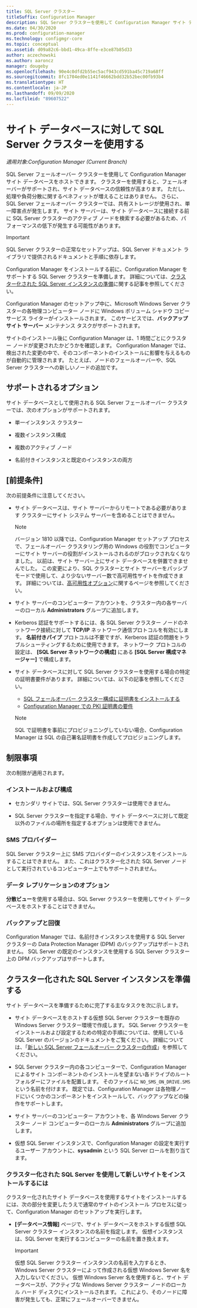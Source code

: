 ```yaml
---
title: SQL Server クラスター
titleSuffix: Configuration Manager
description: SQL Server クラスターを使用して Configuration Manager サイト データベースをホストします
ms.date: 04/30/2020
ms.prod: configuration-manager
ms.technology: configmgr-core
ms.topic: conceptual
ms.assetid: d09a82c6-bbd1-49ca-8ffe-e3ce87b85d33
author: aczechowski
ms.author: aaroncz
manager: dougeby
ms.openlocfilehash: 90e4c0dfd2b55ec5acf943cd591ba45c719a68ff
ms.sourcegitcommit: 8fc1704ed0e1141f46662bdd32b52bec00fb93b4
ms.translationtype: HT
ms.contentlocale: ja-JP
ms.lasthandoff: 09/09/2020
ms.locfileid: "89607522"
---
```

# <a name="use-a-sql-server-cluster-for-the-site-database"></a>サイト データベースに対して SQL Server クラスターを使用する

*適用対象:Configuration Manager (Current Branch)*

SQL Server フェールオーバー クラスターを使用して Configuration Manager サイト データベースをホストできます。 クラスターを使用すると、フェールオーバーがサポートされ、サイト データベースの信頼性が高まります。 ただし、処理や負荷分散に関するベネフィットが増えることはありません。 さらに、SQL Server フェールオーバー クラスターでは、共有ストレージが使用され、単一障害点が発生します。 サイト サーバーは、サイト データベースに接続する前に SQL Server クラスターのアクティブ ノードを検索する必要があるため、パフォーマンスの低下が発生する可能性があります。  

> [!IMPORTANT]  
> SQL Server クラスターの正常なセットアップは、SQL Server ドキュメント ライブラリで提供されるドキュメントと手順に依存します。  


Configuration Manager をインストールする前に、Configuration Manager をサポートする SQL Server クラスターを準備します。 詳細については、[クラスター化された SQL Server インスタンスの準備](#bkmk_prepare)に関する記事を参照してください。

Configuration Manager のセットアップ中に、Microsoft Windows Server クラスターの各物理コンピューター ノードに Windows ボリューム シャドウ コピー サービス ライターがインストールされます。 このサービスでは、**バックアップ サイト サーバー** メンテナンス タスクがサポートされます。  

サイトのインストール後に Configuration Manager は、1 時間ごとにクラスター ノードが変更されたかどうかを確認します。 Configuration Manager では、検出された変更の中で、そのコンポーネントのインストールに影響を与えるものが自動的に管理されます。 たとえば、ノードのフェールオーバーや、SQL Server クラスターへの新しいノードの追加です。  



## <a name="supported-options"></a>サポートされるオプション

サイト データベースとして使用される SQL Server フェールオーバー クラスターでは、次のオプションがサポートされます。

- 単一インスタンス クラスター  

- 複数インスタンス構成  

- 複数のアクティブ ノード  

- 名前付きインスタンスと既定のインスタンスの両方  



## <a name="prerequisites"></a>[前提条件]

次の前提条件に注意してください。  

- サイト データベースは、サイト サーバーからリモートである必要があります クラスターにサイト システム サーバーを含めることはできません。  

    > [!Note]  
    > バージョン 1810 以降では、Configuration Manager セットアップ プロセスで、フェールオーバー クラスタリング用の Windows の役割でコンピューターにサイト サーバーの役割がインストールされるのがブロックされなくなりました。 以前は、サイト サーバー上にサイト データベースを併置できませんでした。 この変更により、SQL クラスターとサイト サーバーをパッシブ モードで使用して、より少ないサーバー数で高可用性サイトを作成できます。 詳細については、[高可用性オプション](high-availability-options.md)に関するページを参照してください。 <!--3607761, fka 1359132-->  

- サイト サーバーのコンピューター アカウントを、クラスター内の各サーバーのローカル **Administrators** グループに追加します。  

- Kerberos 認証をサポートするには、各 SQL Server クラスター ノードのネットワーク接続に対して **TCP/IP** ネットワーク通信プロトコルを有効にします。 **名前付きパイプ** プロトコルは不要ですが、Kerberos 認証の問題をトラブルシューティングするために使用できます。 ネットワーク プロトコルの設定は、 **[SQL Server ネットワークの構成]** にある **[SQL Server 構成マネージャー]** で構成します。  

- サイト データベースに対して SQL Server クラスターを使用する場合の特定の証明書要件があります。 詳細については、以下の記事を参照してください。
  - [SQL フェールオーバー クラスター構成に証明書をインストールする](/sql/database-engine/configure-windows/manage-certificates#provision-failover-cluster-cert)
  - [Configuration Manager での PKI 証明書の要件](../../../plan-design/network/pki-certificate-requirements.md#BKMK_PKIcertificates_for_servers)

  > [!NOTE]
  > SQL で証明書を事前にプロビジョニングしていない場合、Configuration Manager は SQL の自己署名証明書を作成してプロビジョニングします。<!-- 7099499 -->

## <a name="limitations"></a>制限事項

次の制限が適用されます。  


### <a name="installation-and-configuration"></a>インストールおよび構成

- セカンダリ サイトでは、SQL Server クラスターは使用できません。  

- SQL Server クラスターを指定する場合、サイト データベースに対して既定以外のファイルの場所を指定するオプションは使用できません。  


### <a name="sms-provider"></a>SMS プロバイダー

SQL Server クラスター上に SMS プロバイダーのインスタンスをインストールすることはできません。 また、これはクラスター化された SQL Server ノードとして実行されているコンピューター上でもサポートされません。  


### <a name="data-replication-options"></a>データ レプリケーションのオプション

**分散ビュー**を使用する場合は、SQL Server クラスターを使用してサイト データベースをホストすることはできません。  


### <a name="backup-and-recovery"></a>バックアップと回復

Configuration Manager では、名前付きインスタンスを使用する SQL Server クラスターの Data Protection Manager (DPM) のバックアップはサポートされません。 SQL Server の既定のインスタンスを使用する SQL Server クラスター上の DPM バックアップはサポートします。  



## <a name="prepare-a-clustered-sql-server-instance"></a><a name="bkmk_prepare"></a>クラスター化された SQL Server インスタンスを準備する  

サイト データベースを準備するために完了する主なタスクを次に示します。

- サイト データベースをホストする仮想 SQL Server クラスターを既存の Windows Server クラスター環境で作成します。 SQL Server クラスターをインストールおよび設定するための特定の手順については、使用している SQL Server のバージョンのドキュメントをご覧ください。 詳細については、「[新しい SQL Server フェールオーバー クラスターの作成](/sql/sql-server/failover-clusters/install/create-a-new-sql-server-failover-cluster-setup)」を参照してください。  

- SQL Server クラスター内の各コンピューターで、Configuration Manager によるサイト コンポーネントのインストールを望まない各ドライブのルート フォルダーにファイルを配置します。 そのファイルに `NO_SMS_ON_DRIVE.SMS` という名前を付けます。 既定では、Configuration Manager は各物理ノードにいくつかのコンポーネントをインストールして、バックアップなどの操作をサポートします。  

- サイト サーバーのコンピューター アカウントを、各 Windows Server クラスター ノード コンピューターのローカル **Administrators** グループに追加します。  

- 仮想 SQL Server インスタンスで、Configuration Manager の設定を実行するユーザー アカウントに、**sysadmin** という SQL Server ロールを割り当てます。  


### <a name="to-install-a-new-site-using-a-clustered-sql-server"></a>クラスター化された SQL Server を使用して新しいサイトをインストールするには  

クラスター化されたサイト データベースを使用するサイトをインストールするには、次の部分を変更したうえで通常のサイトのインストール プロセスに従って、Configuration Manager のセットアップを実行します。  

- **[データベース情報]** ページで、サイト データベースをホストする仮想 SQL Server クラスター インスタンスの名前を指定します。 仮想インスタンスは、SQL Server を実行するコンピューターの名前を置き換えます。  

    > [!IMPORTANT]  
    > 仮想 SQL Server クラスター インスタンスの名前を入力するとき、Windows Server クラスターによって作成される仮想 Windows Server 名を入力しないでください。 仮想 Windows Server 名を使用すると、サイト データベースが、アクティブな Windows Server クラスター ノードのローカル ハード ディスクにインストールされます。 これにより、そのノードに障害が発生しても、正常にフェールオーバーできません。